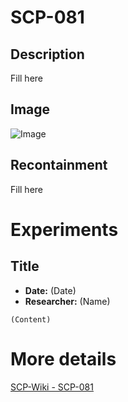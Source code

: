 # SCP-081

## Description
Fill here

## Image
![Image](/SCP/SCP-081.png)

## Recontainment
Fill here


# Experiments

## Title
* **Date:** (Date)
* **Researcher:** (Name)

`(Content)`

# More details
[SCP-Wiki - SCP-081](http://scp-wiki.wikidot.com/scp-081)
